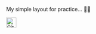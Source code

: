 My simple layout for practice... 👨‍🎓

<img alt="GitHub commit activity" src="https://img.shields.io/github/commit-activity/y/tamga05/Cars_lease?style=flat-square" height="27">
